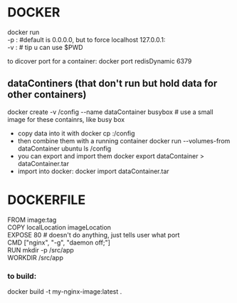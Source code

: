 # DOCKER

docker run  
-p <host>:<container>  #default is 0.0.0.0<host>, but to force localhost   127.0.0.1:<host>  
-v <host location>:<container local>   # tip u can use $PWD  


to dicover port for a container: docker port redisDynamic 6379

## dataContiners (that don't run but hold data for other containers)

docker create -v /config --name dataContainer busybox    # use a small image for these containrs, like busy box  
- copy data into it with docker cp <local> <containerName>:/config  
- then combine them with a running container   docker run --volumes-from dataContainer ubuntu ls /config  
- you can export and import them     docker export dataContainer > dataContainer.tar       
-  import into docker:    docker import dataContainer.tar

# DOCKERFILE

FROM image:tag  
COPY localLocation imageLocation  
EXPOSE 80    # doesn't do anything, just tells user what port  
CMD ["nginx", "-g", "daemon off;"]  
RUN mkdir -p /src/app  
WORKDIR /src/app  

### to build:
docker build -t my-nginx-image:latest .
